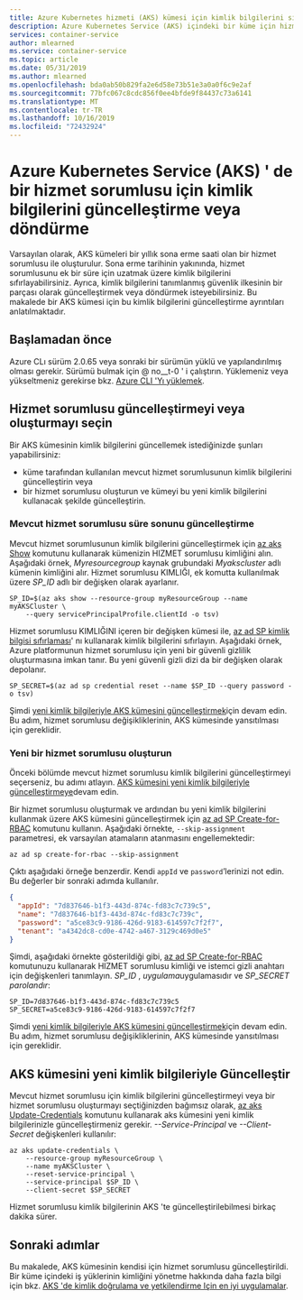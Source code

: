 ```yaml
---
title: Azure Kubernetes hizmeti (AKS) kümesi için kimlik bilgilerini sıfırlama
description: Azure Kubernetes Service (AKS) içindeki bir küme için hizmet sorumlusu kimlik bilgilerini güncelleştirme veya sıfırlama hakkında bilgi edinin
services: container-service
author: mlearned
ms.service: container-service
ms.topic: article
ms.date: 05/31/2019
ms.author: mlearned
ms.openlocfilehash: bda0ab50b829fa2e6d58e73b51e3a0a0f6c9e2af
ms.sourcegitcommit: 77bfc067c8cdc856f0ee4bfde9f84437c73a6141
ms.translationtype: MT
ms.contentlocale: tr-TR
ms.lasthandoff: 10/16/2019
ms.locfileid: "72432924"
---
```

# <a name="update-or-rotate-the-credentials-for-a-service-principal-in-azure-kubernetes-service-aks"></a>Azure Kubernetes Service (AKS) ' de bir hizmet sorumlusu için kimlik bilgilerini güncelleştirme veya döndürme

Varsayılan olarak, AKS kümeleri bir yıllık sona erme saati olan bir hizmet sorumlusu ile oluşturulur. Sona erme tarihinin yakınında, hizmet sorumlusunu ek bir süre için uzatmak üzere kimlik bilgilerini sıfırlayabilirsiniz. Ayrıca, kimlik bilgilerini tanımlanmış güvenlik ilkesinin bir parçası olarak güncelleştirmek veya döndürmek isteyebilirsiniz. Bu makalede bir AKS kümesi için bu kimlik bilgilerini güncelleştirme ayrıntıları anlatılmaktadır.

## <a name="before-you-begin"></a>Başlamadan önce

Azure CLı sürüm 2.0.65 veya sonraki bir sürümün yüklü ve yapılandırılmış olması gerekir. Sürümü bulmak için @ no__t-0 ' i çalıştırın. Yüklemeniz veya yükseltmeniz gerekirse bkz. [Azure CLI 'Yı yüklemek][install-azure-cli].

## <a name="choose-to-update-or-create-a-service-principal"></a>Hizmet sorumlusu güncelleştirmeyi veya oluşturmayı seçin

Bir AKS kümesinin kimlik bilgilerini güncellemek istediğinizde şunları yapabilirsiniz:

* küme tarafından kullanılan mevcut hizmet sorumlusunun kimlik bilgilerini güncelleştirin veya
* bir hizmet sorumlusu oluşturun ve kümeyi bu yeni kimlik bilgilerini kullanacak şekilde güncelleştirin.

### <a name="update-existing-service-principal-expiration"></a>Mevcut hizmet sorumlusu süre sonunu güncelleştirme

Mevcut hizmet sorumlusunun kimlik bilgilerini güncelleştirmek için [az aks Show][az-aks-show] komutunu kullanarak kümenizin HIZMET sorumlusu kimliğini alın. Aşağıdaki örnek, *Myresourcegroup* kaynak grubundaki *Myakscluster* adlı kümenin kimliğini alır. Hizmet sorumlusu KIMLIĞI, ek komutta kullanılmak üzere *SP_ID* adlı bir değişken olarak ayarlanır.

```azurecli-interactive
SP_ID=$(az aks show --resource-group myResourceGroup --name myAKSCluster \
    --query servicePrincipalProfile.clientId -o tsv)
```

Hizmet sorumlusu KIMLIĞINI içeren bir değişken kümesi ile, [az ad SP kimlik bilgisi sıfırlaması][az-ad-sp-credential-reset]' nı kullanarak kimlik bilgilerini sıfırlayın. Aşağıdaki örnek, Azure platformunun hizmet sorumlusu için yeni bir güvenli gizlilik oluşturmasına imkan tanır. Bu yeni güvenli gizli dizi da bir değişken olarak depolanır.

```azurecli-interactive
SP_SECRET=$(az ad sp credential reset --name $SP_ID --query password -o tsv)
```

Şimdi [yeni kimlik bilgileriyle AKS kümesini güncelleştirmek](#update-aks-cluster-with-new-credentials)için devam edin. Bu adım, hizmet sorumlusu değişikliklerinin, AKS kümesinde yansıtılması için gereklidir.

### <a name="create-a-new-service-principal"></a>Yeni bir hizmet sorumlusu oluşturun

Önceki bölümde mevcut hizmet sorumlusu kimlik bilgilerini güncelleştirmeyi seçerseniz, bu adımı atlayın. [AKS kümesini yeni kimlik bilgileriyle güncelleştirmeye](#update-aks-cluster-with-new-credentials)devam edin.

Bir hizmet sorumlusu oluşturmak ve ardından bu yeni kimlik bilgilerini kullanmak üzere AKS kümesini güncelleştirmek için [az ad SP Create-for-RBAC][az-ad-sp-create] komutunu kullanın. Aşağıdaki örnekte, `--skip-assignment` parametresi, ek varsayılan atamaların atanmasını engellemektedir:

```azurecli-interactive
az ad sp create-for-rbac --skip-assignment
```

Çıktı aşağıdaki örneğe benzerdir. Kendi `appId` ve `password`’lerinizi not edin. Bu değerler bir sonraki adımda kullanılır.

```json
{
  "appId": "7d837646-b1f3-443d-874c-fd83c7c739c5",
  "name": "7d837646-b1f3-443d-874c-fd83c7c739c",
  "password": "a5ce83c9-9186-426d-9183-614597c7f2f7",
  "tenant": "a4342dc8-cd0e-4742-a467-3129c469d0e5"
}
```

Şimdi, aşağıdaki örnekte gösterildiği gibi, [az ad SP Create-for-RBAC][az-ad-sp-create] komutunuzu kullanarak HIZMET sorumlusu kimliği ve istemci gizli anahtarı için değişkenleri tanımlayın. *SP_ID* , *uygulama*uygulamasıdır ve *SP_SECRET* *parolandır*:

```azurecli-interactive
SP_ID=7d837646-b1f3-443d-874c-fd83c7c739c5
SP_SECRET=a5ce83c9-9186-426d-9183-614597c7f2f7
```

Şimdi [yeni kimlik bilgileriyle AKS kümesini güncelleştirmek](#update-aks-cluster-with-new-credentials)için devam edin. Bu adım, hizmet sorumlusu değişikliklerinin, AKS kümesinde yansıtılması için gereklidir.

## <a name="update-aks-cluster-with-new-credentials"></a>AKS kümesini yeni kimlik bilgileriyle Güncelleştir

Mevcut hizmet sorumlusu için kimlik bilgilerini güncelleştirmeyi veya bir hizmet sorumlusu oluşturmayı seçtiğinizden bağımsız olarak, [az aks Update-Credentials][az-aks-update-credentials] komutunu kullanarak aks kümesini yeni kimlik bilgilerinizle güncelleştirmeniz gerekir. *--Service-Principal* ve *--Client-Secret* değişkenleri kullanılır:

```azurecli-interactive
az aks update-credentials \
    --resource-group myResourceGroup \
    --name myAKSCluster \
    --reset-service-principal \
    --service-principal $SP_ID \
    --client-secret $SP_SECRET
```

Hizmet sorumlusu kimlik bilgilerinin AKS 'te güncelleştirilebilmesi birkaç dakika sürer.

## <a name="next-steps"></a>Sonraki adımlar

Bu makalede, AKS kümesinin kendisi için hizmet sorumlusu güncelleştirildi. Bir küme içindeki iş yüklerinin kimliğini yönetme hakkında daha fazla bilgi için bkz. [AKS 'de kimlik doğrulama ve yetkilendirme Için en iyi uygulamalar][best-practices-identity].

<!-- LINKS - internal -->
[install-azure-cli]: /cli/azure/install-azure-cli
[az-aks-show]: /cli/azure/aks#az-aks-show
[az-aks-update-credentials]: /cli/azure/aks#az-aks-update-credentials
[best-practices-identity]: operator-best-practices-identity.md
[az-ad-sp-create]: /cli/azure/ad/sp#az-ad-sp-create-for-rbac
[az-ad-sp-credential-reset]: /cli/azure/ad/sp/credential#az-ad-sp-credential-reset
